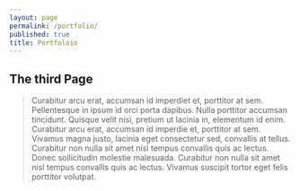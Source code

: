 ```yaml
---
layout: page
permalink: /portfolio/
published: true
title: Portfoloio
---
```

## The third Page

> Curabitur arcu erat, accumsan id imperdiet et, porttitor at sem. Pellentesque in ipsum id orci porta dapibus. Nulla porttitor accumsan tincidunt. Quisque velit nisi, pretium ut lacinia in, elementum id enim. Curabitur arcu erat, accumsan id imperdie et, porttitor at sem. Vivamus magna justo, lacinia eget consectetur sed, convallis at tellus. Curabitur non nulla sit amet nisl tempus convallis quis ac lectus. Donec sollicitudin molestie malesuada. Curabitur non nulla sit amet nisl tempus convallis quis ac lectus. Vivamus suscipit tortor eget felis porttitor volutpat.
